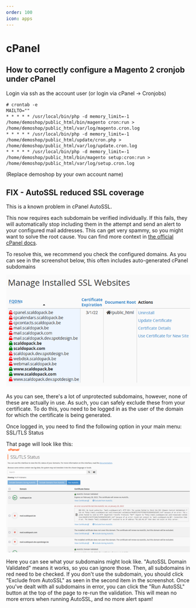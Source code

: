 ```yaml
---
order: 100
icon: apps
---
```


# cPanel

## How to correctly configure a Magento 2 cronjob under cPanel

Login via ssh as the account user (or login via cPanel -> Cronjobs)

```
# crontab -e
MAILTO=""
* * * * * /usr/local/bin/php -d memory_limit=-1 /home/demoshop/public_html/bin/magento cron:run > /home/demoshop/public_html/var/log/magento.cron.log
* * * * * /usr/local/bin/php -d memory_limit=-1 /home/demoshop/public_html/update/cron.php > /home/demoshop/public_html/var/log/update.cron.log
* * * * * /usr/local/bin/php -d memory_limit=-1 /home/demoshop/public_html/bin/magento setup:cron:run > /home/demoshop/public_html/var/log/setup.cron.log
```
(Replace demoshop by your own account name)

## FIX - AutoSSL reduced SSL coverage

This is a known problem in cPanel AutoSSL.
 
This now requires each subdomain be verified individually. If this fails, they will automatically stop including them in the attempt and send an alert to your configured mail addresses. This can get very spammy, so you might want to solve the root cause. You can find more context in [the official cPanel docs](https://support.cpanel.net/hc/en-us/articles/4416419981335-Potential-reduced-AutoSSL-coverage-notification). 

To resolve this, we recommend you check the configured domains. As you can see in the screenshot below, this often includes auto-generated cPanel subdomains

![AutoSSL issue](../img/turbostackapp/control_panels/kb-cpanel-autossl-issue1.png)

As you can see, there's a lot of unprotected subdomains, however, none of these are actually in use. As such, you can safely exclude these from your certificate.
To do this, you need to be logged in as the user of the domain for which the certificate is being generated.

Once logged in, you need to find the following option in your main menu: SSL/TLS Status 

That page will look like this:
![AutoSSL issue2](../img/turbostackapp/control_panels/kb-cpanel-autossl-issue2.png)

Here you can see what your subdomains might look like. "AutoSSL Domain Validated" means it works, so you can ignore those. Then, all subdomains in red need to be checked. If you don't use the subdomain, you should click "Exclude from AutoSSL" as seen in the second item in the screenshot. 
Once you've dealt with all subdomains in error, you can click the "Run AutoSSL" button at the top of the page to re-run the validation. This will mean no more errors when running AutoSSL, and no more alert spam!
